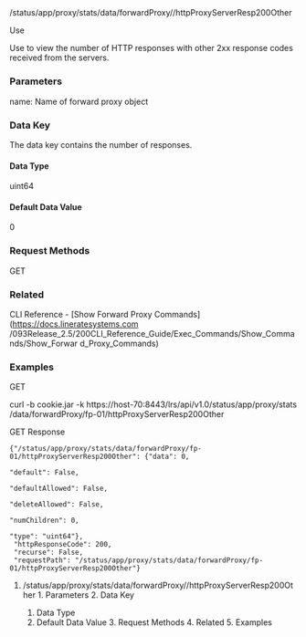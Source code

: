 ##
/status/app/proxy/stats/data/forwardProxy/<name>/httpProxyServerResp200Other

Use

Use to view the number of HTTP responses with other 2xx response codes
received from the servers.

### Parameters

name: Name of forward proxy object

### Data Key

The data key contains the number of responses.

#### Data Type

uint64

#### Default Data Value

0

### Request Methods

GET

### Related

CLI Reference - [Show Forward Proxy Commands](https://docs.lineratesystems.com
/093Release_2.5/200CLI_Reference_Guide/Exec_Commands/Show_Commands/Show_Forwar
d_Proxy_Commands)

### Examples

GET

curl -b cookie.jar -k https://host-70:8443/lrs/api/v1.0/status/app/proxy/stats
/data/forwardProxy/fp-01/httpProxyServerResp200Other

GET Response

    
    {"/status/app/proxy/stats/data/forwardProxy/fp-01/httpProxyServerResp200Other": {"data": 0,
                                                                                      "default": False,
                                                                                      "defaultAllowed": False,
                                                                                      "deleteAllowed": False,
                                                                                      "numChildren": 0,
                                                                                      "type": "uint64"},
     "httpResponseCode": 200,
     "recurse": False,
     "requestPath": "/status/app/proxy/stats/data/forwardProxy/fp-01/httpProxyServerResp200Other"}
    

  1. /status/app/proxy/stats/data/forwardProxy/<name>/httpProxyServerResp200Other
    1. Parameters
    2. Data Key
      1. Data Type
      2. Default Data Value
    3. Request Methods
    4. Related
    5. Examples

